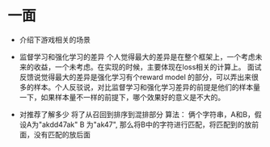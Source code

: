 # 一面




- 介绍下游戏相关的场景


- 监督学习和强化学习的差异
    个人觉得最大的差异是在整个框架上，一个考虑未来的收益，一个未考虑。在实现的时候，主要体现在loss相关的计算上。
    面试反馈说觉得最大的差异是强化学习有个reward model 的部分，可以弄出来很多的样本。个人反驳说，对比监督学习和强化学习差异的前提是他们的样本量一下，如果样本量不一样的前提下，哪个效果好的意义是不大的。
- 对推荐了解多少
    将了从召回到排序到混排部分
   算法：
    俩个字符串，A和B，假设A为"akdd47ak" B 为"ak47", 那么将B中的字符进行匹配，将匹配到的放前面，没有匹配的放后面
